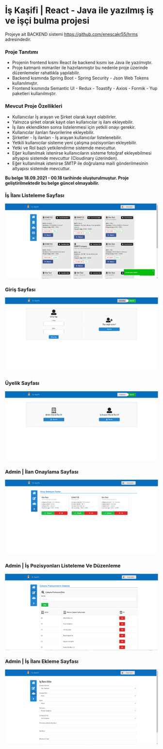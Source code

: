<h1>İş Kaşifi | React - Java ile yazılmış iş ve işçi bulma projesi</h1>

Projeye ait BACKEND sistemi https://github.com/enescakr55/hrms adresindedir.

### Proje Tanıtımı

- Projenin frontend kısmı React ile backend kısmı ise Java ile yazılmıştır.
- Proje katmanlı mimariler ile hazırlanmıştır bu nedenle proje üzerinde düzenlemeler rahatlıkla yapılabilir.
- Backend kısmında Spring Boot - Spring Security - Json Web Tokens kullanılmıştır.
- Frontend kısmında Semantic UI - Redux - Toastify - Axios - Formik - Yup paketleri kullanılmıştır.

### Mevcut Proje Özellikleri

- Kullanıcılar İş arayan ve Şirket olarak kayıt olabilirler.
- Yalnızca şirket olarak kayıt olan kullanıcılar iş ilanı ekleyebilir.
- İş ilanı eklendikten sonra listelenmesi için yetkili onayı gerekir.
- Kullanıcılar ilanları favorilerine ekleyebilir.
- Şirketler - İş ilanları - İş arayan kullanıcılar listelenebilir.
- Yetkili kullanıcılar sisteme yeni çalışma pozisyonları ekleyebilir.
- Yetki ve Rol bazlı yetkilendirme sistemde mevcuttur.
-  Eğer kullanılmak istenirse kullanıcıların  sisteme fotoğraf ekleyebilmesi altyapısı sistemde mevcuttur (Cloudinary üzerinden).
- Eğer kullanılmak istenirse SMTP ile doğrulama maili gönderilmesinin altyapısı sistemde mevcuttur.

**Bu belge 18.09.2021 - 00.18 tarihinde oluşturulmuştur. Proje geliştirilmektedir bu belge güncel olmayabilir.**








<h3>İş İlanı Listeleme Sayfası</h3>

![1](https://raw.githubusercontent.com/enescakr55/HRMS-Frontend/master/OrnekResimler/jobadvert-list.png)

<h3>Giriş Sayfası</h3>

![1](https://raw.githubusercontent.com/enescakr55/HRMS-Frontend/master/OrnekResimler/sign-in.png)

<h3>Üyelik Sayfası</h3>

![1](https://raw.githubusercontent.com/enescakr55/HRMS-Frontend/master/OrnekResimler/sign-up.png)

<h3>Admin | İlan Onaylama Sayfası</h3>

![1](https://raw.githubusercontent.com/enescakr55/HRMS-Frontend/master/OrnekResimler/job-approve-adminPage.png)

<h3>Admin | İş Pozisyonları Listeleme Ve Düzenleme</h3>

![1](https://github.com/enescakr55/HRMS-Frontend/blob/master/OrnekResimler/job-roles-adminPage.png)

<h3>Admin | İş İlanı Ekleme Sayfası</h3>

![1](https://github.com/enescakr55/HRMS-Frontend/blob/master/OrnekResimler/add-job-advert-adminPage.png)
